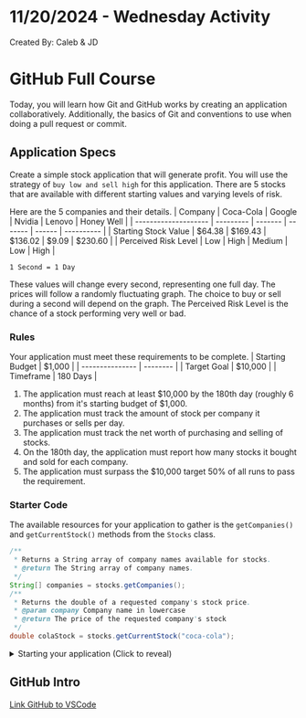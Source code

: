 # 11/20/2024 - Wednesday Activity

Created By: Caleb & JD

# GitHub Full Course

Today, you will learn how Git and GitHub works by creating an application collaboratively. Additionally, the basics of Git and conventions to use when doing a pull request or commit.

## Application Specs

Create a simple stock application that will generate profit. You will use the strategy of `buy low and sell high` for this application. There are 5 stocks that are available with different starting values and varying levels of risk.

Here are the 5 companies and their details.
| Company | Coca-Cola | Google | Nvidia | Lenovo | Honey Well |
| -------------------- | --------- | ------- | ------- | ------ | ---------- |
| Starting Stock Value | $64.38 | $169.43 | $136.02 | $9.09 | $230.60 |
| Perceived Risk Level | Low | High | Medium | Low | High |

`1 Second = 1 Day`

These values will change every second, representing one full day. The prices will follow a randomly fluctuating graph. The choice to buy or sell during a second will depend on the graph. The Perceived Risk Level is the chance of a stock performing very well or bad.

### Rules

Your application must meet these requirements to be complete.
| Starting Budget | $1,000 |
| --------------- | -------- |
| Target Goal | $10,000 |
| Timeframe | 180 Days |

1. The application must reach at least $10,000 by the 180th day (roughly 6 months) from it's starting budget of $1,000.
2. The application must track the amount of stock per company it purchases or sells per day.
3. The application must track the net worth of purchasing and selling of stocks.
4. On the 180th day, the application must report how many stocks it bought and sold for each company.
5. The application must surpass the $10,000 target 50% of all runs to pass the requirement.

### Starter Code

The available resources for your application to gather is the `getCompanies()` and `getCurrentStock()` methods from the `Stocks` class.

```java
/**
 * Returns a String array of company names available for stocks.
 * @return The String array of company names.
 */
String[] companies = stocks.getCompanies();
/**
 * Returns the double of a requested company's stock price.
 * @param company Company name in lowercase
 * @return The price of the requested company's stock
 */
double colaStock = stocks.getCurrentStock("coca-cola");
```

<details>
  <summary>Starting your application (Click to reveal)</summary>
  
  The Stock class is changing every second. So your application also needs to keep up with the thread. To simplify the process, here is example code to get you started and in sync with the emulated Stock market.
  
  ```java
public class Main {
    public static Stocks stocks = new Stocks(); // Import Stocks object to get information.
    public static void main(String[] args) {
        stocks.start(); // Needed to start Stock market. Do not put in loop.
        while (true) { // To constantly check for new prices and calculate.
            try { // Try Catch around the sleep is necessary.
                Thread.sleep(1000); // Wait every second to prevent unnecessary calculations between days.
            } catch (InterruptedException e) {
                e.printStackTrace();
            }
            // Access the Stocks methods with the dot operator.
            stocks.getCompanies();
            stocks.getCurrentStock("coca-cola"); 
        }
    }
}
  ```

</details>

## GitHub Intro

[Link GitHub to VSCode](https://docs.google.com/presentation/d/1sSJEyJDiNvWRryz5Uf32xsFG6aphf1amna9CFw5BIJU/edit?usp=sharing)

